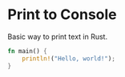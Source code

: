 # Print to Console
Basic way to print text in Rust.

```rust
fn main() {
    println!("Hello, world!");
}
```